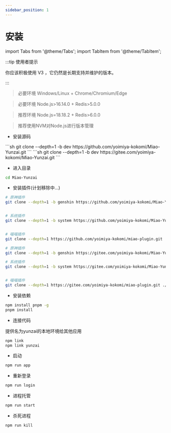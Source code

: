 ```yaml
---
sidebar_position: 1
---
```


# 安装

import Tabs from '@theme/Tabs';
import TabItem from '@theme/TabItem';

:::tip 使用者提示

你应该积极使用 V3 ，它仍然是长期支持并维护的版本。

:::

> 必要环境 Windows/Linux + Chrome/Chromium/Edge

> 必要环境 Node.js>16.14.0 + Redis>5.0.0

> 推荐环境 Node.js=18.18.2 + Redis>6.0.0

> 推荐使用NVM对Node.js进行版本管理

- 安装源码

<Tabs>
  <TabItem value="apple" label="Github" default>
```sh
git clone --depth=1 -b dev https://github.com/yoimiya-kokomi/Miao-Yunzai.git
```
  </TabItem>
  <TabItem value="orange" label="Gitee">
```sh
git clone --depth=1 -b dev https://gitee.com/yoimiya-kokomi/Miao-Yunzai.git
```
  </TabItem>
</Tabs>


- 进入目录

```sh
cd Miao-Yunzai
```

- 安装插件(计划移除中...)

<Tabs>
  <TabItem value="apple" label="Github" default>

```sh
# 原神插件
git clone --depth=1 -b genshin https://github.com/yoimiya-kokomi/Miao-Yunzai.git ./plugins/genshin/


# 系统插件
git clone --depth=1 -b system https://github.com/yoimiya-kokomi/Miao-Yunzai.git ./plugins/system/


# 喵喵插件
git clone --depth=1 https://github.com/yoimiya-kokomi/miao-plugin.git ./plugins/miao-plugin/
```

  </TabItem>
  <TabItem value="orange" label="Gitee">

```sh
# 原神插件
git clone --depth=1 -b genshin https://gitee.com/yoimiya-kokomi/Miao-Yunzai.git ./plugins/genshin/

# 系统插件
git clone --depth=1 -b system https://gitee.com/yoimiya-kokomi/Miao-Yunzai.git ./plugins/system/


# 喵喵插件
git clone --depth=1 https://gitee.com/yoimiya-kokomi/miao-plugin.git ./plugins/miao-plugin/
```

  </TabItem>
</Tabs>


- 安装依赖

```sh
npm install pnpm -g
pnpm install
```

- 连接代码

提供名为yunzai的本地环境给其他应用

```sh
npm link
npm link yunzai
```

- 启动

```sh
npm run app
```

- 重新登录

```sh
npm run login
```

- 进程托管

```sh
npm run start
```

- 杀死进程

```sh
npm run kill
```
